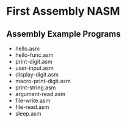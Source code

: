# First Assembly NASM

## Assembly Example Programs

- hello.asm
- hello-func.asm
- print-digit.asm
- user-input.asm
- display-digit.asm
- macro-print-digit.asm
- print-string.asm
- argument-read.asm
- file-write.asm
- file-read.asm
- sleep.asm

